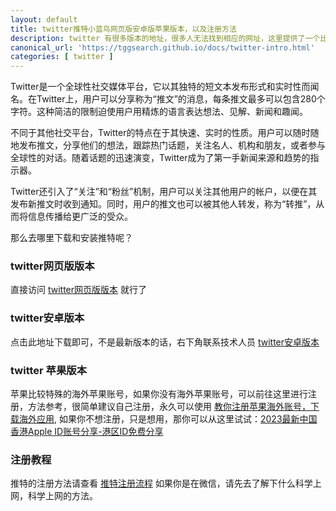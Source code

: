 ```yaml
---
layout: default
title: twitter推特小蓝鸟网页版安卓版苹果版本，以及注册方法
description: twitter 有很多版本的地址，很多人无法找到相应的网址，这里提供了一个比较全的导航，有需要的自行可以进行下载
canonical_url: 'https://tggsearch.github.io/docs/twitter-intro.html'
categories: [ twitter ]
---
```

Twitter是一个全球性社交媒体平台，它以其独特的短文本发布形式和实时性而闻名。在Twitter上，用户可以分享称为“推文”的消息，每条推文最多可以包含280个字符。这种简洁的限制迫使用户用精炼的语言表达想法、见解、新闻和趣闻。

不同于其他社交平台，Twitter的特点在于其快速、实时的性质。用户可以随时随地发布推文，分享他们的想法，跟踪热门话题，关注名人、机构和朋友，或者参与全球性的对话。随着话题的迅速演变，Twitter成为了第一手新闻来源和趋势的指示器。

Twitter还引入了“关注”和“粉丝”机制，用户可以关注其他用户的帐户，以便在其发布新推文时收到通知。同时，用户的推文也可以被其他人转发，称为“转推”，从而将信息传播给更广泛的受众。

那么去哪里下载和安装推特呢？
### twitter网页版版本
直接访问 [twitter网页版版本](./302.html?target=https://twitter.com) 就行了

### twitter安卓版本
点击此地址下载即可，不是最新版本的话，右下角联系技术人员 [twitter安卓版本](./302.html?target=https://www.mediafire.com/file/ii1a61yzwpzhuqx/twitter-9-89-0-release-1.apk/file)

### twitter 苹果版本
苹果比较特殊的海外苹果账号，如果你没有海外苹果账号，可以前往这里进行注册，方法参考，很简单建议自己注册，永久可以使用 [教你注册苹果海外账号，下载海外应用](./register-apple-id.html), 如果你不想注册，只是想用，那你可以从这里试试：[2023最新中国香港Apple ID账号分享-港区ID免费分享](./302.html?target=https://www.tangappleid.com/1091.html)

### 注册教程
推特的注册方法请查看 [推特注册流程](./twitter.html) 如果你是在微信，请先去了解下什么科学上网，科学上网的方法。